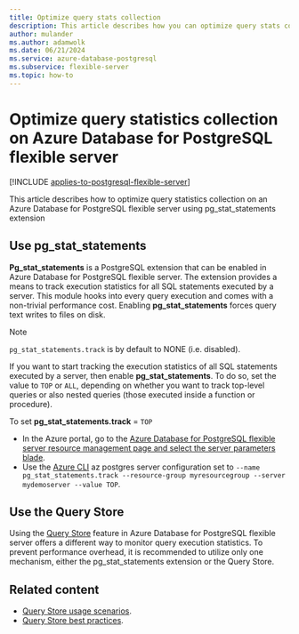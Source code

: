 ```yaml
---
title: Optimize query stats collection
description: This article describes how you can optimize query stats collection on Azure Database for PostgreSQL flexible server.
author: mulander
ms.author: adamwolk
ms.date: 06/21/2024
ms.service: azure-database-postgresql
ms.subservice: flexible-server
ms.topic: how-to
---
```


# Optimize query statistics collection on Azure Database for PostgreSQL flexible server

[!INCLUDE [applies-to-postgresql-flexible-server](~/reusable-content/ce-skilling/azure/includes/postgresql/includes/applies-to-postgresql-flexible-server.md)]

This article describes how to optimize query statistics collection on an Azure Database for PostgreSQL flexible server using pg_stat_statements extension

## Use pg_stat_statements

**Pg_stat_statements** is a PostgreSQL extension that can be enabled in Azure Database for PostgreSQL flexible server. The extension provides a means to track execution statistics for all SQL statements executed by a server. This module hooks into every query execution and comes with a non-trivial performance cost. Enabling **pg_stat_statements** forces query text writes to files on disk.

> [!NOTE]  
> `pg_stat_statements.track` is by default to NONE (i.e. disabled).

If you want to start tracking the execution statistics of all SQL statements executed by a server, then enable **pg_stat_statements**. To do so, set the value to `TOP` or `ALL`, depending on whether you want to track top-level queries or also nested queries (those executed inside a function or procedure).

To set **pg_stat_statements.track** = `TOP`

- In the Azure portal, go to the [Azure Database for PostgreSQL flexible server resource management page and select the server parameters blade](concepts-server-parameters.md).
- Use the [Azure CLI](connect-azure-cli.md) az postgres server configuration set to `--name pg_stat_statements.track --resource-group myresourcegroup --server mydemoserver --value TOP`.

## Use the Query Store

Using the [Query Store](concepts-query-store.md) feature in Azure Database for PostgreSQL flexible server offers a different way to monitor query execution statistics. To prevent performance overhead, it is recommended to utilize only one mechanism, either the pg_stat_statements extension or the Query Store.

## Related content

- [Query Store usage scenarios](concepts-query-store-scenarios.md).
- [Query Store best practices](concepts-query-store-best-practices.md).
